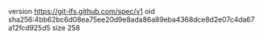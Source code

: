 version https://git-lfs.github.com/spec/v1
oid sha256:4bb62bc6d08ea75ee20d9e8ada86a89eba4368dce8d2e07c4da67a12fcd925d5
size 258
